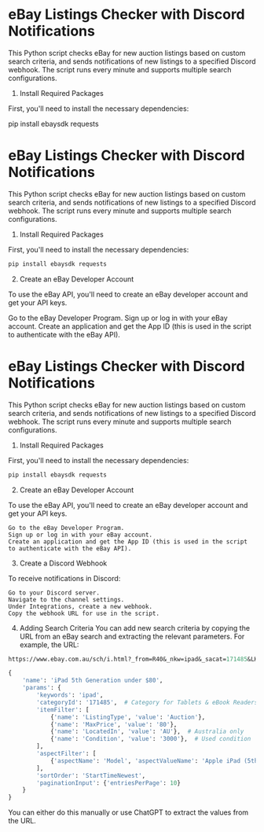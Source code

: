 
# eBay Listings Checker with Discord Notifications

This Python script checks eBay for new auction listings based on custom search criteria, and sends notifications of new listings to a specified Discord webhook. The script runs every minute and supports multiple search configurations.

1. Install Required Packages

First, you'll need to install the necessary dependencies:


pip install ebaysdk requests
# eBay Listings Checker with Discord Notifications

This Python script checks eBay for new auction listings based on custom search criteria, and sends notifications of new listings to a specified Discord webhook. The script runs every minute and supports multiple search configurations.

1. Install Required Packages

First, you'll need to install the necessary dependencies:

```bash
pip install ebaysdk requests
```

2. Create an eBay Developer Account

To use the eBay API, you'll need to create an eBay developer account and get your API keys.

Go to the eBay Developer Program.
Sign up or log in with your eBay account.
Create an application and get the App ID (this is used in the script to authenticate with the eBay API).

# eBay Listings Checker with Discord Notifications

This Python script checks eBay for new auction listings based on custom search criteria, and sends notifications of new listings to a specified Discord webhook. The script runs every minute and supports multiple search configurations.

1. Install Required Packages

First, you'll need to install the necessary dependencies:

```bash
pip install ebaysdk requests
```

2. Create an eBay Developer Account

To use the eBay API, you'll need to create an eBay developer account and get your API keys.

    Go to the eBay Developer Program.
    Sign up or log in with your eBay account.
    Create an application and get the App ID (this is used in the script to authenticate with the eBay API).

3. Create a Discord Webhook

To receive notifications in Discord:

    Go to your Discord server.
    Navigate to the channel settings.
    Under Integrations, create a new webhook.
    Copy the webhook URL for use in the script.

4. Adding Search Criteria
You can add new search criteria by copying the URL from an eBay search and extracting the relevant parameters. For example, the URL:

```perl
https://www.ebay.com.au/sch/i.html?_from=R40&_nkw=ipad&_sacat=171485&LH_Auction=1&Model=Apple%2520iPad%2520%25285th%2520Generation%2529&_dcat=171485&LH_PrefLoc=1&_udhi=80.0&rt=nc&LH_ItemCondition=3000
```

```python
{
    'name': 'iPad 5th Generation under $80',
    'params': {
        'keywords': 'ipad',
        'categoryId': '171485',  # Category for Tablets & eBook Readers
        'itemFilter': [
            {'name': 'ListingType', 'value': 'Auction'},
            {'name': 'MaxPrice', 'value': '80'},
            {'name': 'LocatedIn', 'value': 'AU'},  # Australia only
            {'name': 'Condition', 'value': '3000'},  # Used condition
        ],
        'aspectFilter': [
            {'aspectName': 'Model', 'aspectValueName': 'Apple iPad (5th Generation)'}
        ],
        'sortOrder': 'StartTimeNewest',
        'paginationInput': {'entriesPerPage': 10}
    }
}
```
You can either do this manually or use ChatGPT to extract the values from the URL.
